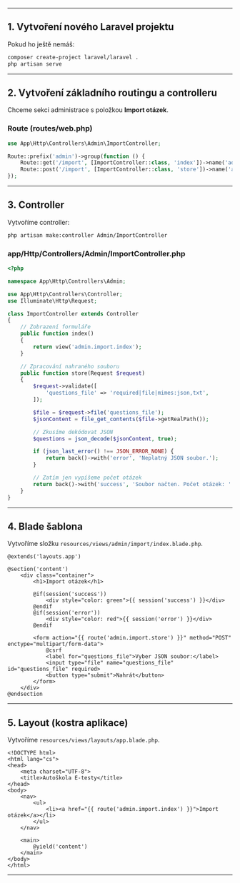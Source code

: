 
---

## 1. Vytvoření nového Laravel projektu

Pokud ho ještě nemáš:

```bash
composer create-project laravel/laravel .
php artisan serve
```

---

## 2. Vytvoření základního routingu a controlleru

Chceme sekci administrace s položkou **Import otázek**.

### Route (routes/web.php)

```php
use App\Http\Controllers\Admin\ImportController;

Route::prefix('admin')->group(function () {
    Route::get('/import', [ImportController::class, 'index'])->name('admin.import.index');
    Route::post('/import', [ImportController::class, 'store'])->name('admin.import.store');
});
```

---

## 3. Controller

Vytvoříme controller:

```bash
php artisan make:controller Admin/ImportController
```

### app/Http/Controllers/Admin/ImportController.php

```php
<?php

namespace App\Http\Controllers\Admin;

use App\Http\Controllers\Controller;
use Illuminate\Http\Request;

class ImportController extends Controller
{
    // Zobrazení formuláře
    public function index()
    {
        return view('admin.import.index');
    }

    // Zpracování nahraného souboru
    public function store(Request $request)
    {
        $request->validate([
            'questions_file' => 'required|file|mimes:json,txt',
        ]);

        $file = $request->file('questions_file');
        $jsonContent = file_get_contents($file->getRealPath());

        // Zkusíme dekódovat JSON
        $questions = json_decode($jsonContent, true);

        if (json_last_error() !== JSON_ERROR_NONE) {
            return back()->with('error', 'Neplatný JSON soubor.');
        }

        // Zatím jen vypíšeme počet otázek
        return back()->with('success', 'Soubor načten. Počet otázek: ' . count($questions));
    }
}
```

---

## 4. Blade šablona

Vytvoříme složku `resources/views/admin/import/index.blade.php`.

```blade
@extends('layouts.app')

@section('content')
    <div class="container">
        <h1>Import otázek</h1>

        @if(session('success'))
            <div style="color: green">{{ session('success') }}</div>
        @endif
        @if(session('error'))
            <div style="color: red">{{ session('error') }}</div>
        @endif

        <form action="{{ route('admin.import.store') }}" method="POST" enctype="multipart/form-data">
            @csrf
            <label for="questions_file">Vyber JSON soubor:</label>
            <input type="file" name="questions_file" id="questions_file" required>
            <button type="submit">Nahrát</button>
        </form>
    </div>
@endsection
```

---

## 5. Layout (kostra aplikace)

Vytvoříme `resources/views/layouts/app.blade.php`.

```blade
<!DOCTYPE html>
<html lang="cs">
<head>
    <meta charset="UTF-8">
    <title>Autoškola E-testy</title>
</head>
<body>
    <nav>
        <ul>
            <li><a href="{{ route('admin.import.index') }}">Import otázek</a></li>
        </ul>
    </nav>

    <main>
        @yield('content')
    </main>
</body>
</html>
```

---
